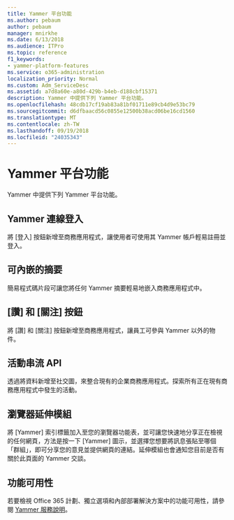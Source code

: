 ```yaml
---
title: Yammer 平台功能
ms.author: pebaum
author: pebaum
manager: mnirkhe
ms.date: 6/13/2018
ms.audience: ITPro
ms.topic: reference
f1_keywords:
- yammer-platform-features
ms.service: o365-administration
localization_priority: Normal
ms.custom: Adm_ServiceDesc
ms.assetid: a7d8a60e-a80d-429b-b4eb-d188cbf15371
description: Yammer 中提供下列 Yammer 平台功能。
ms.openlocfilehash: 48cdb17cf19ab83a81bf01711e89cb4d9e53bc79
ms.sourcegitcommit: d6dfbaacd56c0855e12500b38acd06be16cd1560
ms.translationtype: MT
ms.contentlocale: zh-TW
ms.lasthandoff: 09/19/2018
ms.locfileid: "24035343"
---
```

# <a name="yammer-platform-features"></a>Yammer 平台功能

Yammer 中提供下列 Yammer 平台功能。
  
## <a name="yammer-connect-login"></a>Yammer 連線登入
<a name="bkmk_YammerConnectLogin"> </a>

將 [登入] 按鈕新增至商務應用程式，讓使用者可使用其 Yammer 帳戶輕易註冊並登入。
  
## <a name="embeddable-feeds"></a>可內嵌的摘要
<a name="bkmk_EmbeddableFeeds"> </a>

簡易程式碼片段可讓您將任何 Yammer 摘要輕易地嵌入商務應用程式中。
  
## <a name="like-and-follow-buttons"></a>[讚] 和 [關注] 按鈕
<a name="bkmk_LikeAndFollowButtons"> </a>

將 [讚] 和 [關注] 按鈕新增至商務應用程式，讓員工可參與 Yammer 以外的物件。
  
## <a name="activity-stream-api"></a>活動串流 API
<a name="bkmk_ActivityStreamAPI"> </a>

透過將資料新增至社交圖，來整合現有的企業商務應用程式。探索所有正在現有商務應用程式中發生的活動。
  
## <a name="browser-extension"></a>瀏覽器延伸模組
<a name="bkmk_BrowserExtension"> </a>

將 [Yammer] 索引標籤加入至您的瀏覽器功能表，並可讓您快速地分享正在檢視的任何網頁，方法是按一下 [Yammer] 圖示，並選擇您想要將訊息張貼至哪個「群組」，即可分享您的意見並提供網頁的連結。延伸模組也會通知您目前是否有關於此頁面的 Yammer 交談。 
  
## <a name="feature-availability"></a>功能可用性
<a name="bkmk_BrowserExtension"> </a>

若要檢視 Office 365 計劃、獨立選項和內部部署解決方案中的功能可用性，請參閱 [Yammer 服務說明](yammer-service-description.md)。
  

